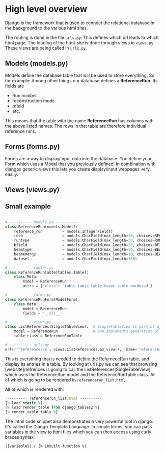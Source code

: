  # High level overview

Django is the framework that is used to connect the relational database in the background to the various html sites.

The routing is done in the file <code>urls.py</code>. This defines which url leads to which html page. The loading of the html-site is done through views in <code>views.py</code>. These views are being called in <code>urls.py</code>.

## Models (models.py)
Models define the database table that will be used to store everything.
So for example: Among other things our database defines a **ReferenceRun**. Its fields are 

*  Run number
*  reconstruction mode
*  bfield
*  etc.

This means that the table with the name **ReferenceRun** has columns with the above listed names.
The rows in that table are therefore individual reference runs.

## Forms (forms.py)

Forms are a way to display/input data into the database. You define your Form which uses a Model that you previously defined. In combination with djangos generic views this lets you create display/input webpages very easily.

## Views (views.py)

## Small example

```python

# ---------- models.py ----------
class ReferenceRun(models.Model):
    reference_run         = models.IntegerField()
    reco                  = models.CharField(max_length=30, choices=RECO_CHOICES)
    runtype               = models.CharField(max_length=30, choices=RUNTYPE_CHOICES)
    bfield                = models.CharField(max_length=30, choices=BFIELD_CHOICES)
    beamtype              = models.CharField(max_length=30, choices=BEAMTYPE_CHOICES)
    beamenergy            = models.CharField(max_length=10, choices=BEAMENERGY_CHOICES)
    dataset               = models.CharField(max_length=150)

# ---------- tables.py ----------
class ReferenceRunTable(tables.Table):
    class Meta:
        model = ReferenceRun
        attrs = {'class': 'table table table-hover table-bordered'}

# ---------- forms.py ----------
class ReferenceRunForm(ModelForm):
    class Meta:
        model = ReferenceRun
        fields = '__all__'

# ---------- views.py ----------
class ListReferences(SingleTableView):  # SingleTableView is part of django-tables2
    model = ReferenceRun                # and implements generation of a simple table
    table_class = ReferenceRunTable

# ---------- urls.py ----------
url(r'^references/$', views.ListReferences.as_view(),  name='references')

```

This is everything that is needed to define the ReferneceRun table, and display its entries in a table. By looking at urls.py we can see that browsing [website]/refrences is going to call the ListReferences(SingleTableView) which uses the ReferenceRun model and the ReferenceRunTable class. All of which is going to be rendered in <code>referencerun_list.html</code>.

All of which is rendered with:
```javascript
---------- referencerun_list.html ----------
{% load static %}
{% load render_table from django_tables2 %}
{% render_table table %}
```

The .html code snippet also demonstrates a very powerful tool in django. It's called the Django Template Language. In simple terms; you can pass variables in the view to html files which you can then access using curly braces syntax

 <code>{{variable}} / {% inbuilt-function %}</code>